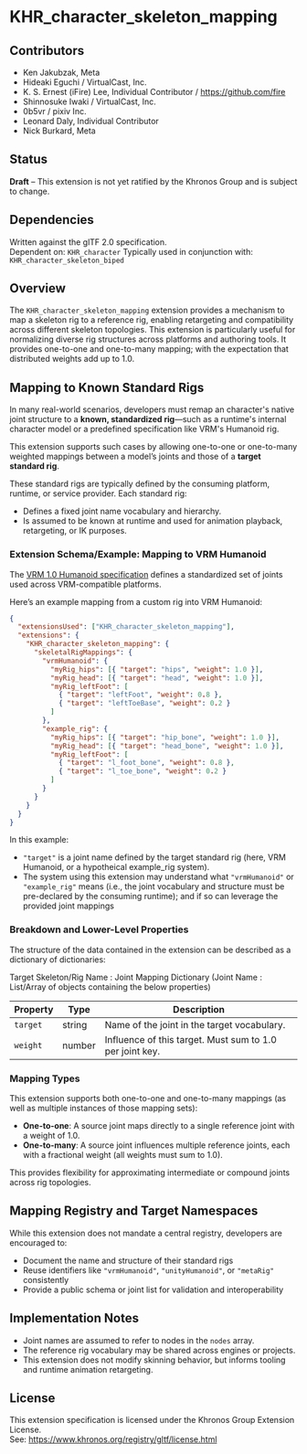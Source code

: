 # KHR_character_skeleton_mapping

## Contributors

- Ken Jakubzak, Meta
- Hideaki Eguchi / VirtualCast, Inc.
- K. S. Ernest (iFire) Lee, Individual Contributor / https://github.com/fire
- Shinnosuke Iwaki / VirtualCast, Inc.
- 0b5vr / pixiv Inc.
- Leonard Daly, Individual Contributor
- Nick Burkard, Meta

## Status

**Draft** – This extension is not yet ratified by the Khronos Group and is subject to change.

## Dependencies

Written against the glTF 2.0 specification.  
Dependent on: `KHR_character`
Typically used in conjunction with: `KHR_character_skeleton_biped`

## Overview

The `KHR_character_skeleton_mapping` extension provides a mechanism to map a skeleton rig to a reference rig, enabling retargeting and compatibility across different skeleton topologies. This extension is particularly useful for normalizing diverse rig structures across platforms and authoring tools. It provides one-to-one and one-to-many mapping; with the expectation that distributed weights add up to 1.0.

## Mapping to Known Standard Rigs

In many real-world scenarios, developers must remap an character's native joint structure to a **known, standardized rig**—such as a runtime's internal character model or a predefined specification like VRM's Humanoid rig.

This extension supports such cases by allowing one-to-one or one-to-many weighted mappings between a model’s joints and those of a **target standard rig**.

These standard rigs are typically defined by the consuming platform, runtime, or service provider. Each standard rig:

- Defines a fixed joint name vocabulary and hierarchy.
- Is assumed to be known at runtime and used for animation playback, retargeting, or IK purposes.

### Extension Schema/Example: Mapping to VRM Humanoid

The [VRM 1.0 Humanoid specification](https://github.com/vrm-c/vrm-specification/blob/master/specification/VRMC_vrm-1.0/humanoid.md) defines a standardized set of joints used across VRM-compatible platforms.

Here’s an example mapping from a custom rig into VRM Humanoid:

```json
{
  "extensionsUsed": ["KHR_character_skeleton_mapping"],
  "extensions": {
    "KHR_character_skeleton_mapping": {
      "skeletalRigMappings": {
        "vrmHumanoid": {
          "myRig_hips": [{ "target": "hips", "weight": 1.0 }],
          "myRig_head": [{ "target": "head", "weight": 1.0 }],
          "myRig_leftFoot": [
            { "target": "leftFoot", "weight": 0.8 },
            { "target": "leftToeBase", "weight": 0.2 }
          ]
        },
        "example_rig": {
          "myRig_hips": [{ "target": "hip_bone", "weight": 1.0 }],
          "myRig_head": [{ "target": "head_bone", "weight": 1.0 }],
          "myRig_leftFoot": [
            { "target": "l_foot_bone", "weight": 0.8 },
            { "target": "l_toe_bone", "weight": 0.2 }
          ]
        }
      }
    }
  }
}
```

In this example:

- `"target"` is a joint name defined by the target standard rig (here, VRM Humanoid, or a hypotheical example_rig system).
- The system using this extension may understand what `"vrmHumanoid"` or `"example_rig"` means (i.e., the joint vocabulary and structure must be pre-declared by the consuming runtime); and if so can leverage the provided joint mappings

### Breakdown and Lower-Level Properties

The structure of the data contained in the extension can be described as a dictionary of dictionaries:

Target Skeleton/Rig Name : Joint Mapping Dictionary (Joint Name : List/Array of objects containing the below properties)

| Property | Type   | Description                                              |
| -------- | ------ | -------------------------------------------------------- |
| `target` | string | Name of the joint in the target vocabulary.              |
| `weight` | number | Influence of this target. Must sum to 1.0 per joint key. |

### Mapping Types

This extension supports both one-to-one and one-to-many mappings (as well as multiple instances of those mapping sets):

- **One-to-one**: A source joint maps directly to a single reference joint with a weight of 1.0.
- **One-to-many**: A source joint influences multiple reference joints, each with a fractional weight (all weights must sum to 1.0).

This provides flexibility for approximating intermediate or compound joints across rig topologies.

## Mapping Registry and Target Namespaces

While this extension does not mandate a central registry, developers are encouraged to:

- Document the name and structure of their standard rigs
- Reuse identifiers like `"vrmHumanoid"`, `"unityHumanoid"`, or `"metaRig"` consistently
- Provide a public schema or joint list for validation and interoperability

## Implementation Notes

- Joint names are assumed to refer to nodes in the `nodes` array.
- The reference rig vocabulary may be shared across engines or projects.
- This extension does not modify skinning behavior, but informs tooling and runtime animation retargeting.

## License

This extension specification is licensed under the Khronos Group Extension License.  
See: https://www.khronos.org/registry/gltf/license.html

